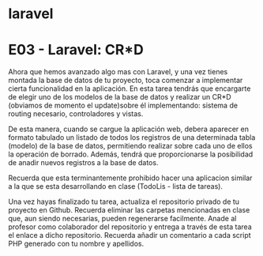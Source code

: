 # laravel

<h1>E03 - Laravel: CR*D</h1> 

Ahora que hemos avanzado algo mas con Laravel, y una vez tienes montada la base de
datos de tu proyecto, toca comenzar a implementar cierta funcionalidad en la aplicación.
En esta tarea tendrás que encargarte de elegir uno de los modelos de la base de datos y
realizar un CR*D (obviamos de momento el update)sobre él implementando: sistema de
routing necesario, controladores y vistas.

De esta manera, cuando se cargue la aplicación web, debera aparecer en formato tabulado
un listado de todos los registros de una determinada tabla (modelo) de la base de datos,
permitiendo realizar sobre cada uno de ellos la operación de borrado. Además, tendrá que
proporcionarse la posibilidad de anadir nuevos registros a la base de datos.

Recuerda que esta terminantemente prohibido hacer una aplicacion similar a la que se
esta desarrollando en clase (TodoLis - lista de tareas).

Una vez hayas finalizado tu tarea, actualiza el repositorio privado de tu proyecto en
Github. Recuerda eliminar las carpetas mencionadas en clase que, aun siendo necesarias,
pueden regenerarse facilmente. Anade al profesor como colaborador del repositorio y
entrega a través de esta tarea el enlace a dicho repositorio. Recuerda añadir un
comentario a cada script PHP generado con tu nombre y apellidos.
